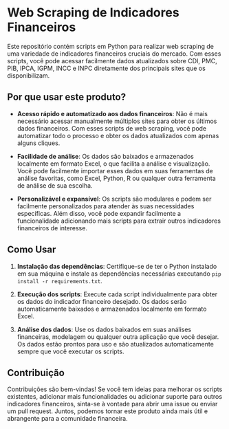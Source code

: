 # Web Scraping de Indicadores Financeiros

Este repositório contém scripts em Python para realizar web scraping de uma variedade de indicadores financeiros cruciais do mercado. Com esses scripts, você pode acessar facilmente dados atualizados sobre CDI, PMC, PIB, IPCA, IGPM, INCC e INPC diretamente dos principais sites que os disponibilizam.

## Por que usar este produto?

- **Acesso rápido e automatizado aos dados financeiros**: Não é mais necessário acessar manualmente múltiplos sites para obter os últimos dados financeiros. Com esses scripts de web scraping, você pode automatizar todo o processo e obter os dados atualizados com apenas alguns cliques.

- **Facilidade de análise**: Os dados são baixados e armazenados localmente em formato Excel, o que facilita a análise e visualização. Você pode facilmente importar esses dados em suas ferramentas de análise favoritas, como Excel, Python, R ou qualquer outra ferramenta de análise de sua escolha.

- **Personalizável e expansível**: Os scripts são modulares e podem ser facilmente personalizados para atender às suas necessidades específicas. Além disso, você pode expandir facilmente a funcionalidade adicionando mais scripts para extrair outros indicadores financeiros de interesse.

## Como Usar

1. **Instalação das dependências**: Certifique-se de ter o Python instalado em sua máquina e instale as dependências necessárias executando `pip install -r requirements.txt`.

2. **Execução dos scripts**: Execute cada script individualmente para obter os dados do indicador financeiro desejado. Os dados serão automaticamente baixados e armazenados localmente em formato Excel.

3. **Análise dos dados**: Use os dados baixados em suas análises financeiras, modelagem ou qualquer outra aplicação que você desejar. Os dados estão prontos para uso e são atualizados automaticamente sempre que você executar os scripts.

## Contribuição

Contribuições são bem-vindas! Se você tem ideias para melhorar os scripts existentes, adicionar mais funcionalidades ou adicionar suporte para outros indicadores financeiros, sinta-se à vontade para abrir uma issue ou enviar um pull request. Juntos, podemos tornar este produto ainda mais útil e abrangente para a comunidade financeira.
